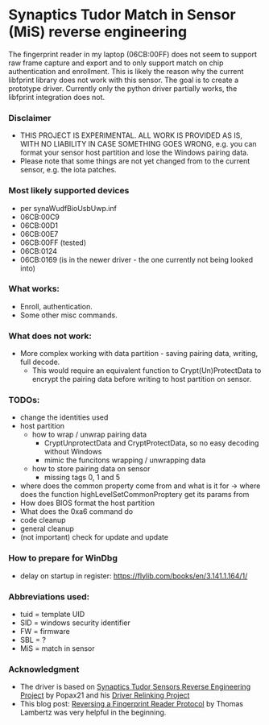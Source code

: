 # Synaptics Tudor Match in Sensor (MiS) reverse engineering

The fingerprint reader in my laptop (06CB:00FF) does not seem to support raw frame capture and export and to only support match on chip authentication and enrollment. This is likely the reason why the current libfprint library does not work with this sensor. The goal is to create a prototype driver. Currently only the python driver partially works, the libfprint integration does not.


### Disclaimer

- THIS PROJECT IS EXPERIMENTAL. ALL WORK IS PROVIDED AS IS, WITH NO LIABILITY IN CASE SOMETHING GOES WRONG, e.g. you can format your sensor host partition and lose the Windows pairing data.
- Please note that some things are not yet changed from to the current sensor, e.g. the iota patches.



### Most likely supported devices

- per synaWudfBioUsbUwp.inf
- 06CB:00C9
- 06CB:00D1
- 06CB:00E7
- 06CB:00FF (tested)
- 06CB:0124
- 06CB:0169 (is in the newer driver - the one currently not being looked into)


### What works:

- Enroll, authentication.
- Some other misc commands.

### What does not work:
- More complex working with data partition - saving pairing data, writing, full decode.
    - This would require an equivalent function to Crypt(Un)ProtectData to encrypt the pairing data before writing to host partition on sensor.


### TODOs:

- change the identities used
- host partition
    - how to wrap / unwrap pairing data
        - CryptUnprotectData and CryptProtectData, so no easy decoding without Windows
        - mimic the funcitons wrapping / unwrapping data
    - how to store pairing data on sensor
        - missing tags 0, 1 and 5
- where does the common property come from and what is it for
    -> where does the function highLevelSetCommonProptery get its params from
- How does BIOS format the host partition
- What does the 0xa6 command do
- code cleanup
- general cleanup
- (not important) check for update and update


### How to prepare for WinDbg

- delay on startup in register: https://flylib.com/books/en/3.141.1.164/1/


### Abbreviations used:
- tuid = template UID
- SID = windows security identifier
- FW = firmware
- SBL = ?
- MiS = match in sensor


### Acknowledgment

- The driver is based on [Synaptics Tudor Sensors Reverse Engineering Project](https://github.com/Popax21/synaTudor/tree/rev) by Popax21 and his [Driver Relinking Project](https://github.com/Popax21/synaTudor/tree/relink)
- This blog post: [Reversing a Fingerprint Reader Protocol](https://blog.th0m.as/misc/fingerprint-reversing/) by Thomas Lambertz was very helpful in the beginning.
